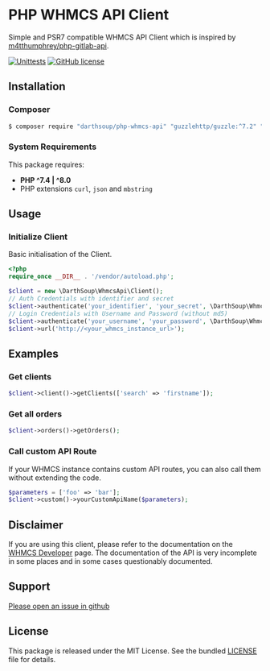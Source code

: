 # PHP WHMCS API Client

Simple and PSR7 compatible WHMCS API Client which is inspired by [m4tthumphrey/php-gitlab-api](https://packagist.org/packages/m4tthumphrey/php-gitlab-api).

[![Unittests](https://github.com/darthsoup/php-whmcs-api/actions/workflows/phpunit.yml/badge.svg)](https://github.com/darthsoup/php-whmcs-api/actions/workflows/phpunit.yml)
[![GitHub license](https://img.shields.io/github/license/darthsoup/php-whmcs-api)](https://github.com/darthsoup/php-whmcs-api/blob/master/LICENSE.md)

## Installation

### Composer

```bash
$ composer require "darthsoup/php-whmcs-api" "guzzlehttp/guzzle:^7.2" "http-interop/http-factory-guzzle:^1.0"
```

### System Requirements

This package requires:
- **PHP ^7.4 | ^8.0**
- PHP extensions `curl`, `json` and `mbstring` 

## Usage

### Initialize Client 

Basic initialisation of the Client.

```php
<?php
require_once __DIR__ . '/vendor/autoload.php';

$client = new \DarthSoup\WhmcsApi\Client();
// Auth Credentials with identifier and secret
$client->authenticate('your_identifier', 'your_secret', \DarthSoup\WhmcsApi\Client::AUTH_API_CREDENTIALS);
// Login Credentials with Username and Password (without md5)
$client->authenticate('your_username', 'your_password', \DarthSoup\WhmcsApi\Client::AUTH_LOGIN_CREDENTIALS);
$client->url('http://<your_whmcs_instance_url>');
```

## Examples

### Get clients

```php
$client->client()->getClients(['search' => 'firstname']);
```

### Get all orders

```php
$client->orders()->getOrders();
```

### Call custom API Route

If your WHMCS instance contains custom API routes, you can also call them without extending the code.

```php
$parameters = ['foo' => 'bar'];
$client->custom()->yourCustomApiName($parameters);
```

## Disclaimer

If you are using this client, please refer to the documentation on the [WHMCS Developer](https://developers.whmcs.com/api/api-index/) page.
The documentation of the API is very incomplete in some places and in some cases questionably documented.

## Support

[Please open an issue in github](https://github.com/darthsoup/php-whmcs-api/issues)

## License

This package is released under the MIT License. See the bundled
[LICENSE](https://github.com/darthsoup/php-whmcs-api/blob/master/LICENSE.md) file for details.
